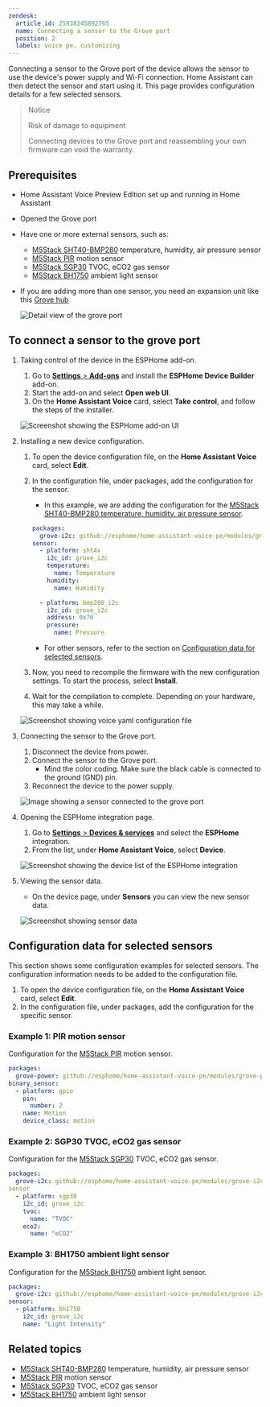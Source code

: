 ```yaml
---
zendesk:
  article_id: 25938245892765
  name: Connecting a sensor to the Grove port
  position: 2
  labels: voice pe, customizing
---
```


Connecting a sensor to the Grove port of the device allows the sensor to use the device's power supply and Wi-Fi connection. Home Assistant can then detect the sensor and start using it. This page provides configuration details for a few selected sensors.

>Notice
>
>Risk of damage to equipment
>
>Connecting devices to the Grove port and reassembling your own firmware can void the warranty.

## Prerequisites

- Home Assistant Voice Preview Edition set up and running in Home Assistant
- Opened the Grove port
- Have one or more external sensors, such as:
  - [M5Stack SHT40-BMP280](https://shop.m5stack.com/products/env-iv-unit-with-temperature-humidity-air-pressure-sensor-sht40-bmp280) temperature, humidity, air pressure sensor
  - [M5Stack PIR](https://shop.m5stack.com/products/pir-module) motion sensor
  - [M5Stack SGP30](https://shop.m5stack.com/products/tvoc-eco2-gas-unit-sgp30) TVOC, eCO2 gas sensor
  - [M5Stack BH1750](https://shop.m5stack.com/products/dlight-unit-ambient-light-sensor-bh1750fvi-tr) ambient light sensor
- If you are adding more than one sensor, you need an expansion unit like this [Grove hub](https://shop.m5stack.com/products/mini-hub-module?srsltid=AfmBOooKdCNWJPf90Wr25-jC_8QqbrVeqc3gzZ678-yi4396Cc1q792_)

   ![Detail view of the grove port](/static/img/voice-pe/voice_grove_port_detail.png)

## To connect a sensor to the grove port

1. Taking control of the device in the ESPHome add-on.
   1. Go to [**Settings** > **Add-ons**](https://my.home-assistant.io/redirect/supervisor_addon/?addon=5c53de3b_esphome) and install the **ESPHome Device Builder** add-on.
   2. Start the add-on and select **Open web UI**.
   3. On the **Home Assistant Voice** card, select **Take control**, and follow the steps of the installer.

   ![Screenshot showing the ESPHome add-on UI](/static/img/voice-pe/voice_esphome_take_control.png)

2. Installing a new device configuration.
   1. To open the device configuration file, on the **Home Assistant Voice** card, select **Edit**.
   2. In the configuration file, under packages, add the configuration for the sensor.
      - In this example, we are adding the configuration for the [M5Stack SHT40-BMP280 temperature, humidity, air pressure sensor](https://shop.m5stack.com/products/env-iv-unit-with-temperature-humidity-air-pressure-sensor-sht40-bmp280).

      ```yaml
      packages:
        grove-i2c: github://esphome/home-assistant-voice-pe/modules/grove-i2c.yaml
      sensor:
        - platform: sht4x
          i2c_id: grove_i2c
          temperature:
            name: Temperature
          humidity:
            name: Humidity

        - platform: bmp280_i2c
          i2c_id: grove_i2c
          address: 0x76
          pressure:
            name: Pressure
      ```

      - For other sensors, refer to the section on [Configuration data for selected sensors](https://voice-pe.home-assistant.io/guides/grove_port/#configuration-data-for-selected-sensors).

   3. Now, you need to recompile the firmware with the new configuration settings. To start the process, select **Install**.
   4. Wait for the compilation to complete. Depending on your hardware, this may take a while.

   ![Screenshot showing voice yaml configuration file](/static/img/voice-pe/voice_esphome_device_config.png)

3. Connecting the sensor to the Grove port.
   1. Disconnect the device from power.
   2. Connect the sensor to the Grove port.
      - Mind the color coding. Make sure the black cable is connected to the ground (GND) pin.
   3. Reconnect the device to the power supply.

   ![Image showing a sensor connected to the grove port](/static/img/voice-pe/voice_grove_port_sensor_connected_small.jpg)

4. Opening the ESPHome integration page.
   1. Go to [**Settings** > **Devices & services**](https://my.home-assistant.io/redirect/integrations/) and select the **ESPHome** integration.
   2. From the list, under **Home Assistant Voice**, select **Device**.

   ![Screenshot showing the device list of the ESPHome integration](/static/img/voice-pe/voice_esphome.png)

5. Viewing the sensor data.
   - On the device page, under **Sensors** you can view the new sensor data.

   ![Screenshot showing sensor data](/static/img/voice-pe/voice_grove_port_sensor_data.png)

## Configuration data for selected sensors

This section shows some configuration examples for selected sensors. The configuration information needs to be added to the configuration file.

1. To open the device configuration file, on the **Home Assistant Voice** card, select **Edit**.
2. In the configuration file, under packages, add the configuration for the specific sensor.

### Example 1: PIR motion sensor

Configuration for the [M5Stack PIR](https://shop.m5stack.com/products/pir-module) motion sensor.

  ```yaml
  packages:
    grove-power: github://esphome/home-assistant-voice-pe/modules/grove-power.yaml
  binary_sensor:
    - platform: gpio
      pin:
        number: 2
      name: Motion
      device_class: motion
  ```

### Example 2: SGP30 TVOC, eCO2 gas sensor

Configuration for the [M5Stack SGP30](https://shop.m5stack.com/products/tvoc-eco2-gas-unit-sgp30) TVOC, eCO2 gas sensor.

  ```yaml
  packages:
    grove-i2c: github://esphome/home-assistant-voice-pe/modules/grove-i2c.yaml
  sensor
    - platform: sgp30
      i2c_id: grove_i2c
      tvoc:
        name: "TVOC"
      eco2:
        name: "eCO2"
  ```

### Example 3: BH1750 ambient light sensor

Configuration for the [M5Stack BH1750](https://shop.m5stack.com/products/dlight-unit-ambient-light-sensor-bh1750fvi-tr) ambient light sensor.

  ```yaml
  packages:
    grove-i2c: github://esphome/home-assistant-voice-pe/modules/grove-i2c.yaml
  sensor:
    - platform: bh1750
      i2c_id: grove_i2c
      name: "Light Intensity"
  ```

## Related topics

- [M5Stack SHT40-BMP280](https://shop.m5stack.com/products/env-iv-unit-with-temperature-humidity-air-pressure-sensor-sht40-bmp280) temperature, humidity, air pressure sensor
- [M5Stack PIR](https://shop.m5stack.com/products/pir-module) motion sensor
- [M5Stack SGP30](https://shop.m5stack.com/products/tvoc-eco2-gas-unit-sgp30) TVOC, eCO2 gas sensor
- [M5Stack BH1750](https://shop.m5stack.com/products/dlight-unit-ambient-light-sensor-bh1750fvi-tr) ambient light sensor